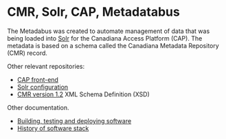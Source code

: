 # CMR, Solr, CAP, Metadatabus

The Metadabus was created to automate management of data that was being loaded into [Solr](https://solr.apache.org/) for the Canadiana Access Platform (CAP). The metadata is based on a schema called the Canadiana Metadata Repository (CMR) record. 


Other relevant repositories:

* [CAP front-end](https://github.com/crkn-rcdr/cap)
* [Solr configuration](https://github.com/crkn-rcdr/solr)
* [CMR version 1.2](https://github.com/crkn-rcdr/Digital-Preservation/blob/main/xml/published/schema/2012/xsd/cmr/cmr.xsd) XML Schema Definition (XSD)


Other documentation.

* [Building, testing and deploying software](build-test.md)
* [History of software stack](stack.md)
